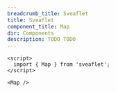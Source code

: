 ```yaml
---
breadcrumb_title: Sveaflet
title: Sveaflet
component_title: Map
dir: Components
description: TODO TODO
---
```


```svelte example
<script>
  import { Map } from 'sveaflet';
</script>

<Map />
```